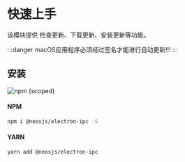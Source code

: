 # 快速上手

该模块提供 检查更新、下载更新、安装更新等功能。

:::danger
macOS应用程序必须经过签名才能进行自动更新!!!
:::

## 安装
![npm (scoped)](https://img.shields.io/npm/v/@neosjs/electron-ipc)
#### NPM
```sh
npm i @neosjs/electron-ipc -S
```
#### YARN
```sh
yarn add @neosjs/electron-ipc
```

